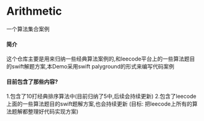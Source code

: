 # Arithmetic
一个算法集合案例

#### 简介
这个仓库主要是用来归纳一些经典算法案例的,和leecode平台上的一些算法题目的swift解题方案,本Demo采用swift palyground的形式来编写代码案例

#### 目前包含了那些内容?
1.包含了10打经典排序算法中(目前归纳了5中,后续会持续更新)
2.包含了leecode上面的一些算法题目的swift题解方案,也会持续更新 (目标: 把leecode上所有的算法题解都整理好代码实现方案)

